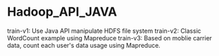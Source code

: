 # Hadoop_API_JAVA
train-v1: Use Java API manipulate HDFS file system
train-v2: Classic WordCount example using Mapreduce
train-v3: Based on moblie carrier data, count each user's data usage using Mapreduce.
